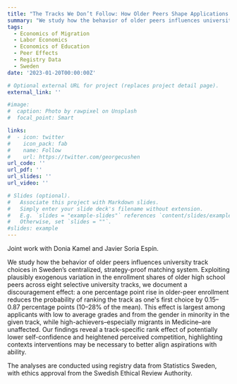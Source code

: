 ```yaml
---
title: "The Tracks We Don’t Follow: How Older Peers Shape Applications to Selective University Tracks"
summary: "We study how the behavior of older peers influences university track choices in Sweden’s centralized, strategy-proof matching system. Exploiting plausibly exogenous variation in the enrollment shares of older high school peers across eight selective university tracks, we document a discouragement effect: a one percentage point rise in older-peer enrollment reduces the probability of ranking the track as one's first choice by 0.15–0.87 percentage points (10–28% of the mean). This effect is largest among applicants with low to average grades and from the gender in minority in the given track, while high-achievers–especially migrants in Medicine–are unaffected. Our findings reveal a track-specific rank effect of potentially lower self-confidence and heightened perceived competition, highlighting contexts interventions may be necessary to better align aspirations with ability. (Joint work with Donia Kamel and Javier Soria Espín.)"
tags:
  - Economics of Migration
  - Labor Economics
  - Economics of Education
  - Peer Effects
  - Registry Data
  - Sweden
date: '2023-01-20T00:00:00Z'

# Optional external URL for project (replaces project detail page).
external_link: ''

#image:
#  caption: Photo by rawpixel on Unsplash
#  focal_point: Smart

links:
#  - icon: twitter
#    icon_pack: fab
#    name: Follow
#    url: https://twitter.com/georgecushen
url_code: ''
url_pdf: ''
url_slides: ''
url_video: ''

# Slides (optional).
#   Associate this project with Markdown slides.
#   Simply enter your slide deck's filename without extension.
#   E.g. `slides = "example-slides"` references `content/slides/example-slides.md`.
#   Otherwise, set `slides = ""`.
#slides: example
---
```


Joint work with Donia Kamel and Javier Soria Espín.

We study how the behavior of older peers influences university track choices in Sweden’s centralized, strategy-proof matching system. Exploiting plausibly exogenous variation in the enrollment shares of older high school peers across eight selective university tracks, we document a discouragement effect: a one percentage point rise in older-peer enrollment reduces the probability of ranking the track as one's first choice by 0.15–0.87 percentage points (10–28% of the mean). This effect is largest among applicants with low to average grades and from the gender in minority in the given track, while high-achievers–especially migrants in Medicine–are unaffected. Our findings reveal a track-specific rank effect of potentially lower self-confidence and heightened perceived competition, highlighting contexts interventions may be necessary to better align aspirations with ability.

The analyses are conducted using registry data from Statistics Sweden, with ethics approval from the Swedish Ethical Review Authority.
